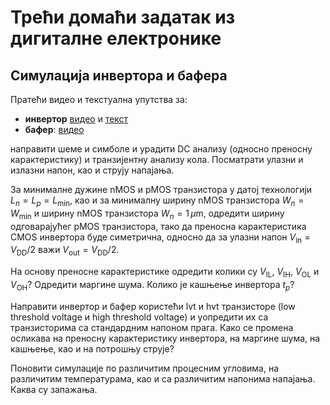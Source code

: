# Трећи домаћи задатак из дигиталне електронике

## Симулација инвертора и бафера

Пратећи видео и текстуална упутства за:
* **инвертор** [видео](https://www.youtube.com/watch?v=bm3l21ExLOY) и [текст](https://github.com/bluecmd/learn-sky130)
* **бафер**: [видео](https://www.youtube.com/watch?v=BpPP2hE_eK8)

направити шеме и симболе и урадити DC анализу (односно преносну карактеристику) и транзијентну анализу кола. Посматрати улазни и излазни напон, као и струју напајања.

За минималне дужине nMOS и pMOS транзистора у датој технологији $L_n = L_p = L_\min$, као и за минималну ширину nMOS транзистора $W_n = W_\min$ и ширину nMOS транзистора $W_n=1\,\mu\text{m}$, одредити ширину одговарајућег pMOS транзистора, тако да преносна карактеристика CMOS инвертора буде симетрична, односно да за улазни напон $V_\text{in} = V_\text{DD}/2$ важи $V_\text{out} = V_\text{DD}/2$.

На основу преносне карактеристике одредити колики су $V_\text{IL}$, $V_\text{IH}$, $V_\text{OL}$ и $V_\text{OH}$? Одредити маргине шума. Колико је кашњење инвертора $t_p$?

Направити инвертор и бафер користећи lvt и hvt транзисторе (low threshold voltage и high threshold voltage) и уопредити их са транзисторима са стандардним напоном прага. Како се промена осликава на преносну карактеристику инвертора, на маргине шума, на кашњење, као и на потрошњу струје?

Поновити симулације по различитим процесним угловима, на различитим температурама, као и са различитим напонима напајања. Каква су запажања.
